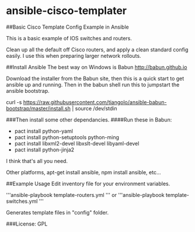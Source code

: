 # ansible-cisco-templater
##Basic Cisco Template Config Example in Ansible

This is a basic example of IOS switches and routers.

Clean up all the default off Cisco routers, and apply a clean standard config easily. I use this when preparing larger network rollouts.

##Install Ansible
The best way on Windows is Babun
http://babun.github.io

Download the installer from the Babun site, then this is a quick start to get ansible up and running.
Then in the babun shell run this to jumpstart the ansible bootstrap.

curl -s https://raw.githubusercontent.com/tiangolo/ansible-babun-bootstrap/master/install.sh | source /dev/stdin

###Then install some other dependancies.
####Run these in Babun:
* pact install python-yaml
* pact install python-setuptools python-ming
* pact install libxml2-devel libxslt-devel libyaml-devel
* pact install python-jinja2

I think that's all you need.

Other platforms, apt-get install ansible, npm install ansible, etc...

##Example Usage
Edit inventory file for your environment variables.

  '''ansible-playbook template-routers.yml
  '''
or
  '''ansible-playbook template-switches.yml
  '''

Generates template files in "config" folder.

###License: GPL
